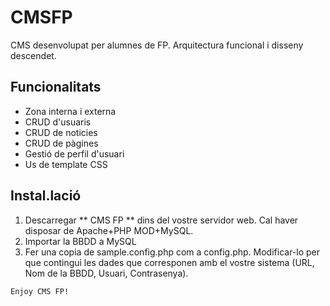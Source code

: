 # CMSFP
CMS desenvolupat per alumnes de FP. Arquitectura funcional i disseny descendet.

## Funcionalitats
* Zona interna i externa
* CRUD d'usuaris
* CRUD de noticies
* CRUD de pàgines
* Gestió de perfil d'usuari
* Us de template CSS

## Instal.lació
1. Descarregar ** CMS FP ** dins del vostre servidor web. Cal haver disposar de Apache+PHP MOD+MySQL.
2. Importar la BBDD a MySQL
3. Fer una copia de sample.config.php com a config.php. Modificar-lo per que contingui les dades que corresponen amb el vostre sistema (URL, Nom de la BBDD, Usuari, Contrasenya).

```
Enjoy CMS FP!
```

